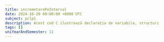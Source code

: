 ```yaml
---
title: incremetarePeInterval
date: 2024-10-29 00:00:00 +0000 UTC
subject: pclp1
description: Acest cod C ilustrează declarația de variabile, structuri repetitive (`for`) pentru iterații ascendente și descendente, precum și afișarea formatată a datelor în consolă, evidențiind controlul fluxului programului.
tags: []
uniYearAndSemester: 11
---
```


